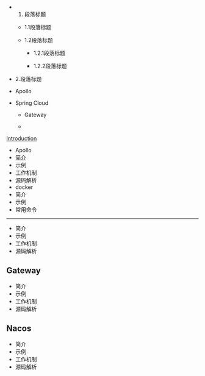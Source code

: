 - 1. 段落标题

    - 1.1段落标题

    - 1.2段落标题

        - 1.2.1段落标题

        - 1.2.2段落标题

- 2.段落标题

* Apollo
* Spring Cloud

    - Gateway

    - 





[Introduction](README.md)

* Apollo
* [简介](jian-jie.md)
* 示例
* 工作机制
* 源码解析
* docker
* 简介
* 示例
* 常用命令

---

* 简介
* 示例
* 工作机制
* 源码解析

## Gateway

* 简介
* 示例
* 工作机制
* 源码解析

## Nacos

* 简介
* 示例
* 工作机制
* 源码解析



